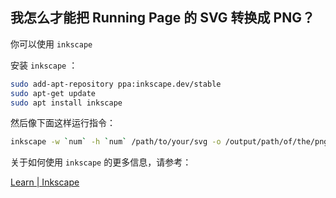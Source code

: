 ## 我怎么才能把 Running Page 的 SVG 转换成 PNG？

你可以使用 `inkscape` 

安装 `inkscape` ：

```bash
sudo add-apt-repository ppa:inkscape.dev/stable
sudo apt-get update
sudo apt install inkscape
```

然后像下面这样运行指令：

```bash
inkscape -w `num` -h `num` /path/to/your/svg -o /output/path/of/the/png
```

关于如何使用 `inkscape` 的更多信息，请参考：

[Learn | Inkscape](https://inkscape.org/learn/)


